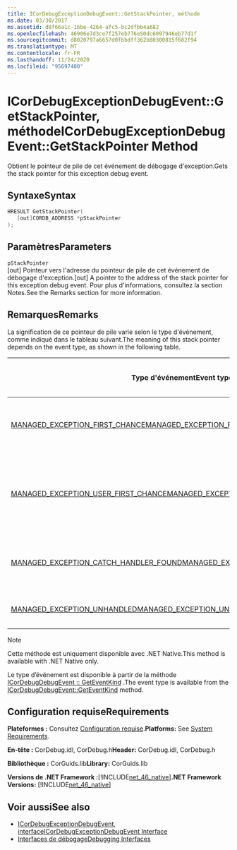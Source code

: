```yaml
---
title: ICorDebugExceptionDebugEvent::GetStackPointer, méthode
ms.date: 03/30/2017
ms.assetid: d8f66a1c-16be-4264-afc5-bc2dfbb4a682
ms.openlocfilehash: 46906e7d3ce7f257eb776e50dc6097946eb77d1f
ms.sourcegitcommit: d8020797a6657d0fbbdff362b80300815f682f94
ms.translationtype: MT
ms.contentlocale: fr-FR
ms.lasthandoff: 11/24/2020
ms.locfileid: "95697400"
---
```

# <a name="icordebugexceptiondebugeventgetstackpointer-method"></a><span data-ttu-id="6c32f-102">ICorDebugExceptionDebugEvent::GetStackPointer, méthode</span><span class="sxs-lookup"><span data-stu-id="6c32f-102">ICorDebugExceptionDebugEvent::GetStackPointer Method</span></span>

<span data-ttu-id="6c32f-103">Obtient le pointeur de pile de cet événement de débogage d'exception.</span><span class="sxs-lookup"><span data-stu-id="6c32f-103">Gets the stack pointer for this exception debug event.</span></span>  
  
## <a name="syntax"></a><span data-ttu-id="6c32f-104">Syntaxe</span><span class="sxs-lookup"><span data-stu-id="6c32f-104">Syntax</span></span>  
  
```cpp  
HRESULT GetStackPointer(  
   [out]CORDB_ADDRESS *pStackPointer  
);  
```  
  
## <a name="parameters"></a><span data-ttu-id="6c32f-105">Paramètres</span><span class="sxs-lookup"><span data-stu-id="6c32f-105">Parameters</span></span>  

 `pStackPointer`  
 <span data-ttu-id="6c32f-106">[out] Pointeur vers l'adresse du pointeur de pile de cet événement de débogage d'exception.</span><span class="sxs-lookup"><span data-stu-id="6c32f-106">[out] A pointer to the address of the stack pointer for this exception debug event.</span></span> <span data-ttu-id="6c32f-107">Pour plus d'informations, consultez la section Notes.</span><span class="sxs-lookup"><span data-stu-id="6c32f-107">See the Remarks section for more information.</span></span>  
  
## <a name="remarks"></a><span data-ttu-id="6c32f-108">Remarques</span><span class="sxs-lookup"><span data-stu-id="6c32f-108">Remarks</span></span>  

 <span data-ttu-id="6c32f-109">La signification de ce pointeur de pile varie selon le type d'événement, comme indiqué dans le tableau suivant.</span><span class="sxs-lookup"><span data-stu-id="6c32f-109">The meaning of this stack pointer depends on the event type, as shown in the following table.</span></span>  
  
|<span data-ttu-id="6c32f-110">Type d'événement</span><span class="sxs-lookup"><span data-stu-id="6c32f-110">Event type</span></span>|<span data-ttu-id="6c32f-111">Signification de la valeur `pStackPointer`</span><span class="sxs-lookup"><span data-stu-id="6c32f-111">Meaning of `pStackPointer` value</span></span>|  
|----------------|--------------------------------------|  
|[<span data-ttu-id="6c32f-112">MANAGED_EXCEPTION_FIRST_CHANCE</span><span class="sxs-lookup"><span data-stu-id="6c32f-112">MANAGED_EXCEPTION_FIRST_CHANCE</span></span>](cordebugrecordformat-enumeration.md)|<span data-ttu-id="6c32f-113">Pointeur de pile du frame ayant levé l'exception.</span><span class="sxs-lookup"><span data-stu-id="6c32f-113">The stack pointer for the frame that threw the exception.</span></span>|  
|[<span data-ttu-id="6c32f-114">MANAGED_EXCEPTION_USER_FIRST_CHANCE</span><span class="sxs-lookup"><span data-stu-id="6c32f-114">MANAGED_EXCEPTION_USER_FIRST_CHANCE</span></span>](cordebugrecordformat-enumeration.md)|<span data-ttu-id="6c32f-115">Pointeur de pile du frame de code utilisateur le plus proche du point de l'exception levée.</span><span class="sxs-lookup"><span data-stu-id="6c32f-115">The stack pointer for the user-code frame closest to the point of the thrown exception.</span></span>|  
|[<span data-ttu-id="6c32f-116">MANAGED_EXCEPTION_CATCH_HANDLER_FOUND</span><span class="sxs-lookup"><span data-stu-id="6c32f-116">MANAGED_EXCEPTION_CATCH_HANDLER_FOUND</span></span>](cordebugrecordformat-enumeration.md)|<span data-ttu-id="6c32f-117">Pointeur de pile du frame contenant le gestionnaire catch.</span><span class="sxs-lookup"><span data-stu-id="6c32f-117">The stack pointer for the frame that contains the catch handler.</span></span>|  
|[<span data-ttu-id="6c32f-118">MANAGED_EXCEPTION_UNHANDLED</span><span class="sxs-lookup"><span data-stu-id="6c32f-118">MANAGED_EXCEPTION_UNHANDLED</span></span>](cordebugrecordformat-enumeration.md)|<span data-ttu-id="6c32f-119">`pStackPointer` a la valeur **null**.</span><span class="sxs-lookup"><span data-stu-id="6c32f-119">`pStackPointer` is **null**.</span></span>|  
  
> [!NOTE]
> <span data-ttu-id="6c32f-120">Cette méthode est uniquement disponible avec .NET Native.</span><span class="sxs-lookup"><span data-stu-id="6c32f-120">This method is available with .NET Native only.</span></span>  
  
 <span data-ttu-id="6c32f-121">Le type d’événement est disponible à partir de la méthode [ICorDebugDebugEvent :: GetEventKind](icordebugdebugevent-geteventkind-method.md) .</span><span class="sxs-lookup"><span data-stu-id="6c32f-121">The event type is available from the [ICorDebugDebugEvent::GetEventKind](icordebugdebugevent-geteventkind-method.md) method.</span></span>  
  
## <a name="requirements"></a><span data-ttu-id="6c32f-122">Configuration requise</span><span class="sxs-lookup"><span data-stu-id="6c32f-122">Requirements</span></span>  

 <span data-ttu-id="6c32f-123">**Plateformes :** Consultez [Configuration requise](../../get-started/system-requirements.md).</span><span class="sxs-lookup"><span data-stu-id="6c32f-123">**Platforms:** See [System Requirements](../../get-started/system-requirements.md).</span></span>  
  
 <span data-ttu-id="6c32f-124">**En-tête :** CorDebug.idl, CorDebug.h</span><span class="sxs-lookup"><span data-stu-id="6c32f-124">**Header:** CorDebug.idl, CorDebug.h</span></span>  
  
 <span data-ttu-id="6c32f-125">**Bibliothèque :** CorGuids.lib</span><span class="sxs-lookup"><span data-stu-id="6c32f-125">**Library:** CorGuids.lib</span></span>  
  
 <span data-ttu-id="6c32f-126">**Versions de .NET Framework :**[!INCLUDE[net_46_native](../../../../includes/net-46-native-md.md)]</span><span class="sxs-lookup"><span data-stu-id="6c32f-126">**.NET Framework Versions:** [!INCLUDE[net_46_native](../../../../includes/net-46-native-md.md)]</span></span>  
  
## <a name="see-also"></a><span data-ttu-id="6c32f-127">Voir aussi</span><span class="sxs-lookup"><span data-stu-id="6c32f-127">See also</span></span>

- [<span data-ttu-id="6c32f-128">ICorDebugExceptionDebugEvent, interface</span><span class="sxs-lookup"><span data-stu-id="6c32f-128">ICorDebugExceptionDebugEvent Interface</span></span>](icordebugexceptiondebugevent-interface.md)
- [<span data-ttu-id="6c32f-129">Interfaces de débogage</span><span class="sxs-lookup"><span data-stu-id="6c32f-129">Debugging Interfaces</span></span>](debugging-interfaces.md)
